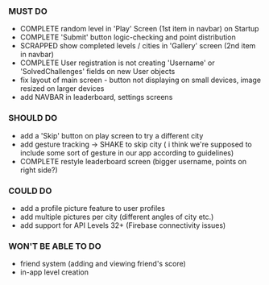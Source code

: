 

### MUST DO
- COMPLETE random level in 'Play' Screen (1st item in navbar) on Startup
- COMPLETE 'Submit' button logic-checking and point distribution
- SCRAPPED show completed levels / cities in 'Gallery' screen (2nd item in navbar)
- COMPLETE User registration is not creating 'Username' or 'SolvedChallenges' fields on new User objects
- fix layout of main screen - button not displaying on small devices, image resized on larger devices
- add NAVBAR in leaderboard, settings screens

### SHOULD DO
- add a 'Skip' button on play screen to try a different city
- add gesture tracking -> SHAKE to skip city ( i think we're supposed to include some sort of gesture in our app according to guidelines)
- COMPLETE restyle leaderboard screen (bigger username, points on right side?)



### COULD DO
- add a profile picture feature to user profiles
- add multiple pictures per city (different angles of city etc.)
- add support for API Levels 32+ (Firebase connectivity issues)


### WON'T BE ABLE TO DO
- friend system (adding and viewing friend's score)
- in-app level creation
